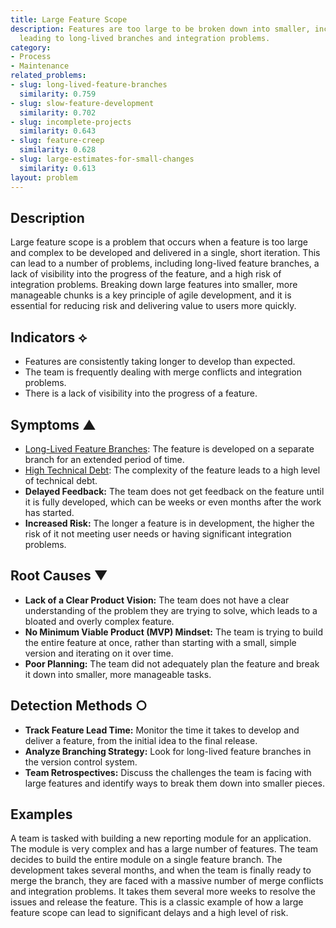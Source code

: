 ```yaml
---
title: Large Feature Scope
description: Features are too large to be broken down into smaller, incremental changes,
  leading to long-lived branches and integration problems.
category:
- Process
- Maintenance
related_problems:
- slug: long-lived-feature-branches
  similarity: 0.759
- slug: slow-feature-development
  similarity: 0.702
- slug: incomplete-projects
  similarity: 0.643
- slug: feature-creep
  similarity: 0.628
- slug: large-estimates-for-small-changes
  similarity: 0.613
layout: problem
---
```


## Description
Large feature scope is a problem that occurs when a feature is too large and complex to be developed and delivered in a single, short iteration. This can lead to a number of problems, including long-lived feature branches, a lack of visibility into the progress of the feature, and a high risk of integration problems. Breaking down large features into smaller, more manageable chunks is a key principle of agile development, and it is essential for reducing risk and delivering value to users more quickly.

## Indicators ⟡
- Features are consistently taking longer to develop than expected.
- The team is frequently dealing with merge conflicts and integration problems.
- There is a lack of visibility into the progress of a feature.

## Symptoms ▲
- [Long-Lived Feature Branches](long-lived-feature-branches.md): The feature is developed on a separate branch for an extended period of time.
- [High Technical Debt](high-technical-debt.md): The complexity of the feature leads to a high level of technical debt.
- **Delayed Feedback:** The team does not get feedback on the feature until it is fully developed, which can be weeks or even months after the work has started.
- **Increased Risk:** The longer a feature is in development, the higher the risk of it not meeting user needs or having significant integration problems.

## Root Causes ▼
- **Lack of a Clear Product Vision:** The team does not have a clear understanding of the problem they are trying to solve, which leads to a bloated and overly complex feature.
- **No Minimum Viable Product (MVP) Mindset:** The team is trying to build the entire feature at once, rather than starting with a small, simple version and iterating on it over time.
- **Poor Planning:** The team did not adequately plan the feature and break it down into smaller, more manageable tasks.

## Detection Methods ○
- **Track Feature Lead Time:** Monitor the time it takes to develop and deliver a feature, from the initial idea to the final release.
- **Analyze Branching Strategy:** Look for long-lived feature branches in the version control system.
- **Team Retrospectives:** Discuss the challenges the team is facing with large features and identify ways to break them down into smaller pieces.

## Examples
A team is tasked with building a new reporting module for an application. The module is very complex and has a large number of features. The team decides to build the entire module on a single feature branch. The development takes several months, and when the team is finally ready to merge the branch, they are faced with a massive number of merge conflicts and integration problems. It takes them several more weeks to resolve the issues and release the feature. This is a classic example of how a large feature scope can lead to significant delays and a high level of risk.